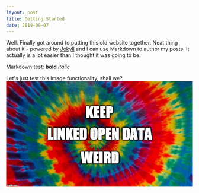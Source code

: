 ```yaml
---
layout: post
title: Getting Started
date: 2018-09-07
---
```


Well. Finally got around to putting this old website together. Neat thing about it - powered by [Jekyll](http://jekyllrb.com) and I can use Markdown to author my posts. It actually is a lot easier than I thought it was going to be.

Markdown test:
**bold**
_italic_

Let's just test this image functionality, shall we?
![screenshot](/assets/1biezk.jpg)
